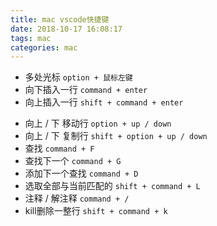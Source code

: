 ```yaml
---
title: mac vscode快捷键
date: 2018-10-17 16:08:17
tags: mac
categories: mac
---
```


* 多处光标 `option + 鼠标左键`
* 向下插入一行 `command + enter`
* 向上插入一行 `shift + command + enter`
<!-- more -->
* 向上 / 下 移动行 `option + up / down`
* 向上 / 下 复制行 `shift + option + up / down`
* 查找 `command + F`
* 查找下一个 `command + G`
* 添加下一个查找 `command + D`
* 选取全部与当前匹配的 `shift + command + L`
* 注释 / 解注释 `command + /`
* kill删除一整行 `shift + command + k`
